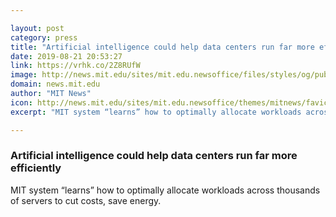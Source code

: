 ```yaml
---

layout: post
category: press
title: "Artificial intelligence could help data centers run far more efficiently"
date: 2019-08-21 20:53:27
link: https://vrhk.co/2Z8RUfW
image: http://news.mit.edu/sites/mit.edu.newsoffice/files/styles/og/public/images/2019/MIT-Efficient-Scheduling.jpg
domain: news.mit.edu
author: "MIT News"
icon: http://news.mit.edu/sites/mit.edu.newsoffice/themes/mitnews/favicon.ico
excerpt: "MIT system “learns” how to optimally allocate workloads across thousands of servers to cut costs, save energy."

---
```


### Artificial intelligence could help data centers run far more efficiently

MIT system “learns” how to optimally allocate workloads across thousands of servers to cut costs, save energy.